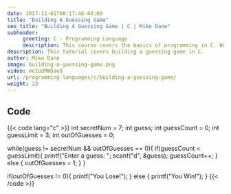 ```yaml
---
date: 2017-11-01T00:17:48-04:00
title: "Building A Guessing Game"
seo_title: "Building A Guessing Game | C | Mike Dane"
subheader:
     greeting: C - Programming Language
     description: This course covers the basics of programming in C. Work your way through the videos/articles and I'll teach you everything you need to know to start your programming journey!
description: This tutorial covers building a guessing game in C.
author: Mike Dane
image: building-a-guessing-game.png
video: me1UdMmDae8
url: /programming-languages/c/building-a-guessing-game/
weight: 23
---
```


## Code

{{< code lang="c" >}}
int secretNum = 7;
int guess;
int guessCount = 0;
int guessLimit = 3;
int outOfGuesses = 0;

while(guess != secretNum && outOfGuesses == 0){
     if(guessCount < guessLimit){
          printf("Enter a guess: ";
          scanf("d", &guess);
          guessCount++;
     } else {
          outOfGuesses = 1;
     }
}

if(outOfGuesses != 0){
     printf("You Lose!");
} else {
     printf("You Win!");
}
{{< /code >}}